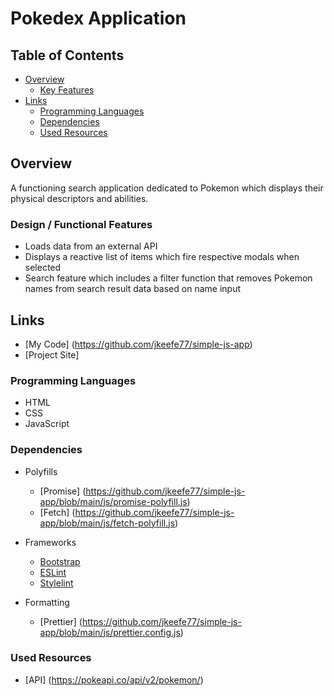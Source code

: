# Pokedex Application

## Table of Contents

-   [Overview](#overview)
    -   [Key Features](#key-features)
-   [Links](#links)
    -   [Programming Languages](#programming-languages)
    -   [Dependencies](#dependencies)
    -   [Used Resources](#used-resources)

## Overview

A functioning search application dedicated to Pokemon which displays their physical descriptors and abilities.

### Design / Functional Features

-   Loads data from an external API
-   Displays a reactive list of items which fire respective modals when selected
-   Search feature which includes a filter function that removes Pokemon names from search result data based on name input

## Links

-   [My Code] (https://github.com/jkeefe77/simple-js-app)
-   [Project Site]

### Programming Languages

-   HTML
-   CSS
-   JavaScript

### Dependencies

-   Polyfills

    -   [Promise] (https://github.com/jkeefe77/simple-js-app/blob/main/js/promise-polyfill.js)
    -   [Fetch] (https://github.com/jkeefe77/simple-js-app/blob/main/js/fetch-polyfill.js)

-   Frameworks

    -   [Bootstrap](https://getbootstrap.com/)
    -   [ESLint](https://eslint.org/docs/latest/)
    -   [Stylelint](https://github.com/jkeefe77/simple-js-app/blob/main/js/stylelint.config.js)

-   Formatting
    -   [Prettier] (https://github.com/jkeefe77/simple-js-app/blob/main/js/prettier.config.js)

### Used Resources

-   [API] (https://pokeapi.co/api/v2/pokemon/)
